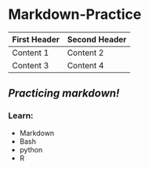 # Markdown-Practice

| **First Header** | **Second Header** |
| ------------ |---------------|
| Content 1    | Content 2     |
| Content 3    | Content 4     |

## *Practicing markdown!*

### Learn:

* Markdown
* Bash
* python
* R
